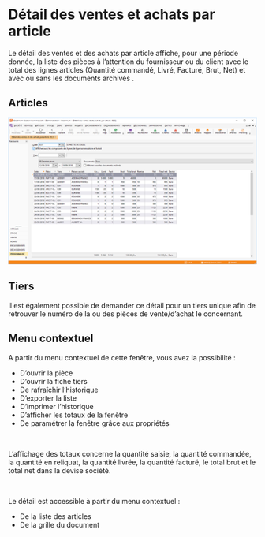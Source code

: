 # Détail des ventes et achats par article


Le détail des ventes et des achats par article affiche, pour une période 
 donnée, la liste des pièces à l’attention du fournisseur ou du client 
 avec le total des lignes articles (Quantité commandé, 
 Livré, Facturé, Brut, Net) et avec ou sans les documents archivés 
 .


## Articles


![](DetailVentesAchatsArticles.png)


## Tiers


Il est également possible de demander ce détail pour un tiers unique 
 afin de retrouver le numéro de la ou des pièces de vente/d’achat le concernant.


## Menu contextuel


A partir du menu contextuel de cette fenêtre, vous avez la possibilité 
 :


* D’ouvrir la pièce
* D’ouvrir la fiche 
 tiers
* De rafraîchir l’historique
* D’exporter la liste
* D’imprimer l’historique
* D’afficher les 
 totaux de la fenêtre
* De paramétrer la 
 fenêtre grâce aux propriétés


 


L’affichage des totaux concerne la quantité saisie, la quantité commandée, 
 la quantité en reliquat, la quantité livrée, la quantité facturé, le total 
 brut et le total net dans la devise société.


 


Le détail est accessible à partir du menu contextuel :


* De la liste des 
 articles
* De la grille du 
 document


